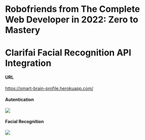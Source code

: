 # Robofriends from The Complete Web Developer in 2022: Zero to Mastery
# Clarifai Facial Recognition API Integration

#### URL

https://smart-brain-profile.herokuapp.com/

#### Autentication

![](https://i.imgur.com/vOtEoWV.png)

#### Facial Recognition

![](https://i.imgur.com/z5eiEuq.png)


